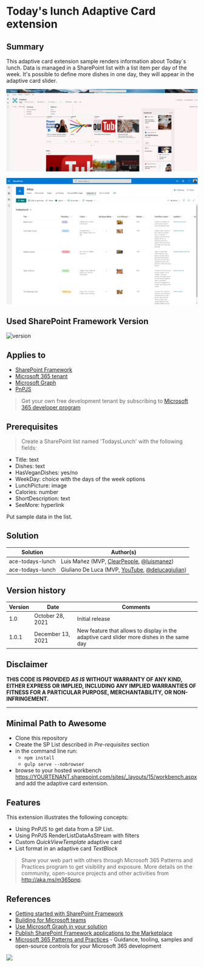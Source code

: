 # Today's lunch Adaptive Card extension

## Summary

This adaptive card extension sample renders information about Today´s lunch. Data is managed in a SharePoint list with a list item per day of the week.
It's possible to define more dishes in one day, they will appear in the adaptive card slider.

![picture of the ace in action](assets/preview.gif)

![SP List](assets/demo2.png)

## Used SharePoint Framework Version

![version](https://img.shields.io/badge/version-1.13-green.svg)

## Applies to

- [SharePoint Framework](https://aka.ms/spfx)
- [Microsoft 365 tenant](https://docs.microsoft.com/en-us/sharepoint/dev/spfx/set-up-your-developer-tenant)
- [Microsoft Graph](https://docs.microsoft.com/en-us/graph/overview)
- [PnPJS](https://pnp.github.io/pnpjs/)

> Get your own free development tenant by subscribing to [Microsoft 365 developer program](http://aka.ms/o365devprogram)

## Prerequisites

> Create a SharePoint list named 'TodaysLunch' with the following fields:

- Title: text
- Dishes: text
- HasVeganDishes: yes/no
- WeekDay: choice with the days of the week options
- LunchPicture: image
- Calories: number
- ShortDescription: text
- SeeMore: hyperlink

Put sample data in the list.

## Solution

Solution|Author(s)
--------|---------
ace-todays-lunch | Luis Mañez (MVP, [ClearPeople](http://www.clearpeople.com), [@luismanez](https://twitter.com/luismanez))
ace-todays-lunch | Giuliano De Luca (MVP, [YouTube](http://www.youtube.com/giulianodeluca), [@delucagiulian](https://twitter.com/delucagiulian))

## Version history

Version|Date|Comments
-------|----|--------
1.0|October 28, 2021|Initial release
1.0.1|December 13, 2021|New feature that allows to display in the adaptive card slider more dishes in the same day

## Disclaimer

**THIS CODE IS PROVIDED *AS IS* WITHOUT WARRANTY OF ANY KIND, EITHER EXPRESS OR IMPLIED, INCLUDING ANY IMPLIED WARRANTIES OF FITNESS FOR A PARTICULAR PURPOSE, MERCHANTABILITY, OR NON-INFRINGEMENT.**

---

## Minimal Path to Awesome

- Clone this repository
- Create the SP List described in _Pre-requisites_ section
- in the command line run:
  - `npm install`
  - `gulp serve --nobrowser`
- browse to your hosted workbench https://YOURTENANT.sharepoint.com/sites/_layouts/15/workbench.aspx and add the adaptive card extension.    


## Features

This extension illustrates the following concepts:

- Using PnPJS to get data from a SP List.
- Using PnPJS RenderListDataAsStream with filters
- Custom _QuickViewTemplate_ adaptive card
- List format in an adaptive card _TextBlock_

> Share your web part with others through Microsoft 365 Patterns and Practices program to get visibility and exposure. More details on the community, open-source projects and other activities from http://aka.ms/m365pnp.

## References

- [Getting started with SharePoint Framework](https://docs.microsoft.com/en-us/sharepoint/dev/spfx/set-up-your-developer-tenant)
- [Building for Microsoft teams](https://docs.microsoft.com/en-us/sharepoint/dev/spfx/build-for-teams-overview)
- [Use Microsoft Graph in your solution](https://docs.microsoft.com/en-us/sharepoint/dev/spfx/web-parts/get-started/using-microsoft-graph-apis)
- [Publish SharePoint Framework applications to the Marketplace](https://docs.microsoft.com/en-us/sharepoint/dev/spfx/publish-to-marketplace-overview)
- [Microsoft 365 Patterns and Practices](https://aka.ms/m365pnp) - Guidance, tooling, samples and open-source controls for your Microsoft 365 development

<img src="https://telemetry.sharepointpnp.com/sp-dev-fx-aces/samples/ImageCard-TodaysLunch" />